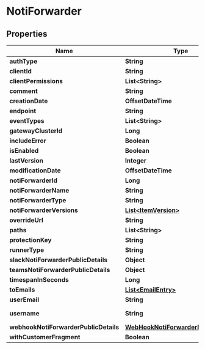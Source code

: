 

# NotiForwarder


## Properties

| Name | Type | Description | Notes |
|------------ | ------------- | ------------- | -------------|
|**authType** | **String** |  |  [optional] |
|**clientId** | **String** | Auth - JWT |  [optional] |
|**clientPermissions** | **List&lt;String&gt;** |  |  [optional] |
|**comment** | **String** |  |  [optional] |
|**creationDate** | **OffsetDateTime** |  |  [optional] |
|**endpoint** | **String** |  |  [optional] |
|**eventTypes** | **List&lt;String&gt;** |  |  [optional] |
|**gatewayClusterId** | **Long** |  |  [optional] |
|**includeError** | **Boolean** |  |  [optional] |
|**isEnabled** | **Boolean** |  |  [optional] |
|**lastVersion** | **Integer** |  |  [optional] |
|**modificationDate** | **OffsetDateTime** |  |  [optional] |
|**notiForwarderId** | **Long** |  |  [optional] |
|**notiForwarderName** | **String** |  |  [optional] |
|**notiForwarderType** | **String** |  |  [optional] |
|**notiForwarderVersions** | [**List&lt;ItemVersion&gt;**](ItemVersion.md) |  |  [optional] |
|**overrideUrl** | **String** |  |  [optional] |
|**paths** | **List&lt;String&gt;** |  |  [optional] |
|**protectionKey** | **String** |  |  [optional] |
|**runnerType** | **String** |  |  [optional] |
|**slackNotiForwarderPublicDetails** | **Object** |  |  [optional] |
|**teamsNotiForwarderPublicDetails** | **Object** |  |  [optional] |
|**timespanInSeconds** | **Long** |  |  [optional] |
|**toEmails** | [**List&lt;EmailEntry&gt;**](EmailEntry.md) |  |  [optional] |
|**userEmail** | **String** |  |  [optional] |
|**username** | **String** | Auth - User Password |  [optional] |
|**webhookNotiForwarderPublicDetails** | [**WebHookNotiForwarderPublicDetails**](WebHookNotiForwarderPublicDetails.md) |  |  [optional] |
|**withCustomerFragment** | **Boolean** |  |  [optional] |



